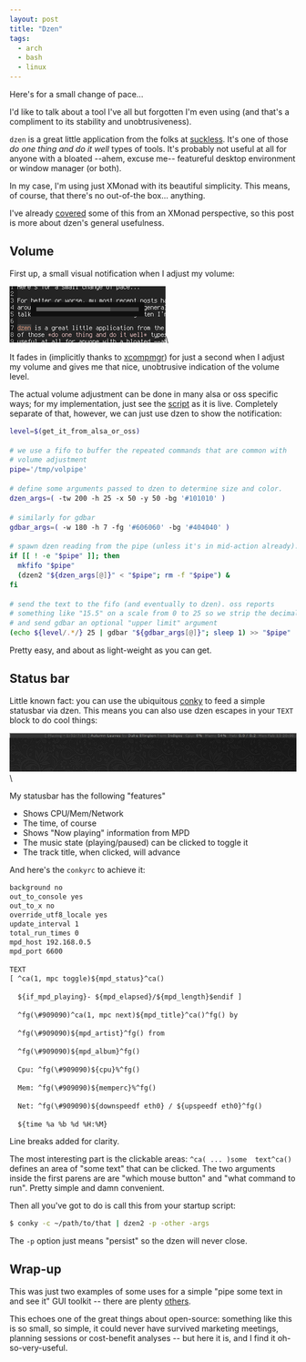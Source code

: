 ```yaml
---
layout: post
title: "Dzen"
tags:
  - arch
  - bash
  - linux
---
```


Here's for a small change of pace...

I'd like to talk about a tool I've all but forgotten I'm even using (and 
that's a compliment to its stability and unobtrusiveness).

`dzen` is a great little application from the folks at [suckless][]. 
It's one of those *do one thing and do it well* types of tools. It's 
probably not useful at all for anyone with a bloated --ahem, excuse me-- 
featureful desktop environment or window manager (or both).

[suckless]: http://suckless.org/

In my case, I'm using just XMonad with its beautiful simplicity. This 
means, of course, that there's no out-of-the box... anything.

I've already [covered][] some of this from an XMonad perspective, so 
this post is more about dzen's general usefulness.

[covered]: /posts/xmonad_statusbars

## Volume

First up, a small visual notification when I adjust my volume:

![ossvol screenshot](/img/ossvol.png)\ 

It fades in (implicitly thanks to [xcompmgr][]) for just a second when I 
adjust my volume and gives me that nice, unobtrusive indication of the 
volume level.

[xcompmgr]: https://wiki.archlinux.org/index.php/Xcompmgr

The actual volume adjustment can be done in many alsa or oss specific 
ways; for my implementation, just see the [script][] as it is live. 
Completely separate of that, however, we can just use dzen to show the 
notification:

[script]: https://github.com/pbrisbin/scripts/blob/master/ossvol

```bash 
level=$(get_it_from_alsa_or_oss)

# we use a fifo to buffer the repeated commands that are common with 
# volume adjustment
pipe='/tmp/volpipe'

# define some arguments passed to dzen to determine size and color.
dzen_args=( -tw 200 -h 25 -x 50 -y 50 -bg '#101010' )

# similarly for gdbar
gdbar_args=( -w 180 -h 7 -fg '#606060' -bg '#404040' )

# spawn dzen reading from the pipe (unless it's in mid-action already).
if [[ ! -e "$pipe" ]]; then
  mkfifo "$pipe"
  (dzen2 "${dzen_args[@]}" < "$pipe"; rm -f "$pipe") &
fi

# send the text to the fifo (and eventually to dzen). oss reports 
# something like "15.5" on a scale from 0 to 25 so we strip the decimals 
# and send gdbar an optional "upper limit" argument
(echo ${level/.*/} 25 | gdbar "${gdbar_args[@]}"; sleep 1) >> "$pipe"
```

Pretty easy, and about as light-weight as you can get.

## Status bar

Little known fact: you can use the ubiquitous [conky][] to feed a simple 
statusbar via dzen. This means you can also use dzen escapes in your 
`TEXT` block to do cool things:

![dzen screenshot](/img/dzen.png)\ 

[conky]: http://conky.sourceforge.net/

My statusbar has the following "features"

* Shows CPU/Mem/Network
* The time, of course
* Shows "Now playing" information from MPD
* The music state (playing/paused) can be clicked to toggle it
* The track title, when clicked, will advance

And here's the `conkyrc` to achieve it:

```
background no
out_to_console yes
out_to_x no
override_utf8_locale yes
update_interval 1
total_run_times 0
mpd_host 192.168.0.5
mpd_port 6600

TEXT
[ ^ca(1, mpc toggle)${mpd_status}^ca()

  ${if_mpd_playing}- ${mpd_elapsed}/${mpd_length}$endif ]

  ^fg(\#909090)^ca(1, mpc next)${mpd_title}^ca()^fg() by

  ^fg(\#909090)${mpd_artist}^fg() from

  ^fg(\#909090)${mpd_album}^fg()

  Cpu: ^fg(\#909090)${cpu}%^fg()

  Mem: ^fg(\#909090)${memperc}%^fg()

  Net: ^fg(\#909090)${downspeedf eth0} / ${upspeedf eth0}^fg()

  ${time %a %b %d %H:%M}
```

<div class="well">
Line breaks added for clarity.
</div>

The most interesting part is the clickable areas: `^ca( ... )some 
text^ca()` defines an area of "some text" that can be clicked. The 
two arguments inside the first parens are are "which mouse button" and 
"what command to run". Pretty simple and damn convenient.

Then all you've got to do is call this from your startup script:

```bash 
$ conky -c ~/path/to/that | dzen2 -p -other -args
```

The `-p` option just means "persist" so the dzen will never close.

## Wrap-up

This was just two examples of some uses for a simple "pipe some text in 
and see it" GUI toolkit -- there are plenty [others][android-receiver].

[android-receiver]: /posts/android_receiver "Android Receiver"

This echoes one of the great things about open-source: something like 
this is so small, so simple, it could never have survived marketing 
meetings, planning sessions or cost-benefit analyses -- but here it is, 
and I find it oh-so-very-useful.
